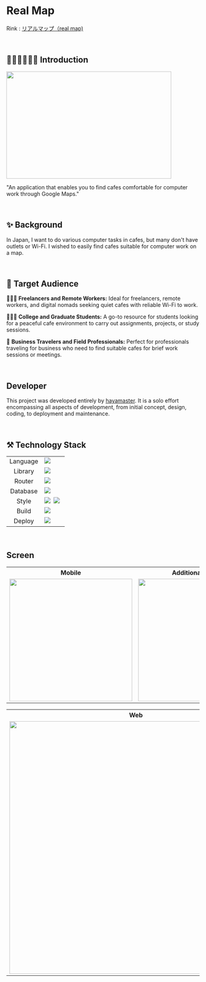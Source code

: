 # Real Map

Rink : [リアルマップ（real map)](https://realmap-hayamaster.vercel.app/)

<br/>

## 🧑🏻‍💻👩🏻‍💻 Introduction

<img src="https://github.com/hayamaster/real-map/assets/88622675/edfa98ed-65ad-4b47-b9aa-aef0e58d88ee" width="430px" height="280px"/>

"An application that enables you to find cafes comfortable for computer work through Google Maps."

<br/>

## ✨ Background

In Japan, I want to do various computer tasks in cafes, but many don't have outlets or Wi-Fi. I wished to easily find cafes suitable for computer work on a map.

<br/>

## 🎯 Target Audience

🧑🏻‍💻 **Freelancers and Remote Workers:**
Ideal for freelancers, remote workers, and digital nomads seeking quiet cafes with reliable Wi-Fi to work.

🧑🏻‍🎓 **College and Graduate Students:**
A go-to resource for students looking for a peaceful cafe environment to carry out assignments, projects, or study sessions.

💼 **Business Travelers and Field Professionals:**
Perfect for professionals traveling for business who need to find suitable cafes for brief work sessions or meetings.

<br/>

## Developer

This project was developed entirely by <a href="https://github.com/hayamaster">hayamaster</a>. It is a solo effort encompassing all aspects of development, from initial concept, design, coding, to deployment and maintenance.

<br/>

## ⚒️ Technology Stack

<table>
<tr>
 <td align="center">Language</td>
 <td>
  <img src="https://img.shields.io/badge/Typescript-3178c6?style=for-the-badge&logo=TypeScript&logoColor=ffffff"/>&nbsp
 </td>
</tr>
<tr>
 <td align="center">Library</td>
 <td>
  <img src="https://img.shields.io/badge/React-61DAFB?style=for-the-badge&logo=React&logoColor=ffffff"/>&nbsp
 </td>
</tr>
<tr>
 <td align="center">Router</td>
 <td>
  <img src="https://img.shields.io/badge/React Router-CA4245?style=for-the-badge&logo=ReactRouter&logoColor=ffffff"/>&nbsp
 </td>
</tr>
<tr>
 <td align="center">Database</td>
 <td>
  <img src="https://img.shields.io/badge/Supabase-3FCF8E?style=for-the-badge&logo=Supabase&logoColor=white"/>&nbsp
</tr>
<tr>
 <td align="center">Style</td>
 <td>
  <img src="https://img.shields.io/badge/Tailwind CSS-06b6d4?style=for-the-badge&logo=TailwindCSS&logoColor=white"/>&nbsp
  <img src="https://img.shields.io/badge/daisyui-5A0EF8?style=for-the-badge&logo=daisyui&logoColor=white"/>&nbsp
</tr>
<tr>
 <td align="center">Build</td>
 <td>
    <img src="https://img.shields.io/badge/Vite-646cff?style=for-the-badge&logo=Vite&logoColor=white"/>&nbsp
</tr>
<tr>
 <td align="center">Deploy</td>
 <td>
    <img src="https://img.shields.io/badge/Vercel-000000?style=for-the-badge&logo=Vercel&logoColor=white"/>&nbsp
</tr>
</table>

<br/>

## Screen

<table>
  <tr>
    <th style="text-align: center;">Mobile</th>
    <th style="text-align: center;">Additional request</th>
  </tr>
  <tr>
    <td style="text-align: center;"><img src="https://github.com/hayamaster/real-map/assets/88622675/4594e4e2-7c57-4d09-a471-7e9be3e20167" width="320px" /></td>
    <td style="text-align: center;"><img src="https://github.com/hayamaster/real-map/assets/88622675/305c201c-1d2a-486f-bbe0-107d6ee22661" width="320px" /></td>
  </tr>
</table>
<table>
 <tr>
    <th style="text-align: center;">Web</th>
  </tr>
  <tr>
    <td style="text-align: center;"><img src="https://github.com/hayamaster/real-map/assets/88622675/4e2adb09-9d30-4498-a398-6483a808d404" width="660px" /></td>
  </tr>
</table>
